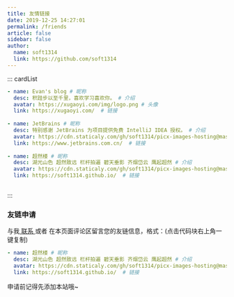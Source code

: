 ```yaml
---
title: 友情链接
date: 2019-12-25 14:27:01
permalink: /friends
article: false
sidebar: false
author:
  name: soft1314
  link: https://github.com/soft1314
---
```


<!--
普通卡片列表容器，可用于友情链接、项目推荐、古诗词展示等。
cardList 后面可跟随一个数字表示每行最多显示多少个，选值范围1~4，默认3。在小屏时会根据屏幕宽度减少每行显示数量。
-->
::: cardList
```yaml
- name: Evan's blog # 昵称
  desc: 积跬步以至千里，喜欢学习喜欢你。 # 介绍
  avatar: https://xugaoyi.com/img/logo.png # 头像
  link: https://xugaoyi.com/  # 链接
  
- name: JetBrains # 昵称
  desc: 特别感谢 JetBrains 为项目提供免费 IntelliJ IDEA 授权。 # 介绍
  avatar: https://cdn.staticaly.com/gh/soft1314/picx-images-hosting@master/20230710/e4dde71190ef76c6a7efaa289344eafaaf51f3dec92c.1hurtn6c3gww.webp # 头像
  link: https://www.jetbrains.com.cn/  # 链接
	
- name: 超然楼 # 昵称
  desc: 湖光山色 超然致远 栏杆拍遍 碧天垂影 齐烟岱云 鹰起超然 # 介绍
  avatar: https://cdn.staticaly.com/gh/soft1314/picx-images-hosting@master/20230705/banner.6tdbjw8qc200.webp # 头像
  link: https://soft1314.github.io/  # 链接	
	
```
:::


### 友链申请

与我[ 联系 ](/about/#联系)或者 在本页面评论区留言您的友链信息，格式：(点击代码块右上角一键复制)


```yaml
- name: 超然楼 # 昵称
  desc: 湖光山色 超然致远 栏杆拍遍 碧天垂影 齐烟岱云 鹰起超然 # 介绍
  avatar: https://cdn.staticaly.com/gh/soft1314/picx-images-hosting@master/20230705/banner.6tdbjw8qc200.webp # 头像
  link: https://soft1314.github.io/  # 链接
```

申请前记得先添加本站哦~
